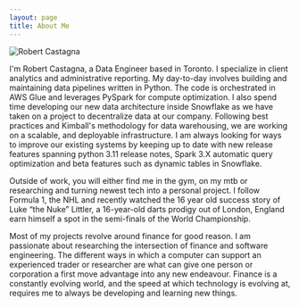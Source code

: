 ```yaml
---
layout: page
title: About Me
---
```


<img src="/GitHub_Pages/assets/images/mypicture.JPG" alt="Robert Castagna" class="about-image">

I'm Robert Castagna, a Data Engineer based in Toronto. I specialize in client analytics and administrative reporting. My day-to-day involves building and maintaining 
data pipelines written in Python. The code is orchestrated in AWS Glue and leverages PySpark for compute optimization. I also spend time developing our new data architecture inside Snowflake as we have taken on a project to decentralize data at our company. Following best practices and Kimball's methodology for data warehousing, we are working on a scalable, and deployable infrastructure. I am always looking for ways to improve our existing systems by keeping up to date with new release features spanning python 3.11 release notes, Spark 3.X automatic query optimization and beta features such as dynamic tables in Snowflake. 

Outside of work, you will either find me in the gym, on my mtb or researching and turning newest tech into a personal project. I follow Formula 1, the NHL and recently watched the 16 year old success story of Luke “the Nuke” Littler, a 16-year-old darts prodigy out of London, England earn himself a spot in the semi-finals of the World Championship. 

Most of my projects revolve around finance for good reason. I am passionate about researching the intersection of finance and software engineering. The different ways in which a computer can support an experienced trader or researcher are what can give one person or corporation a first move advantage into any new endeavour. Finance is a constantly evolving world, and the speed at which technology is evolving at, requires me to always be developing and learning new things. 
